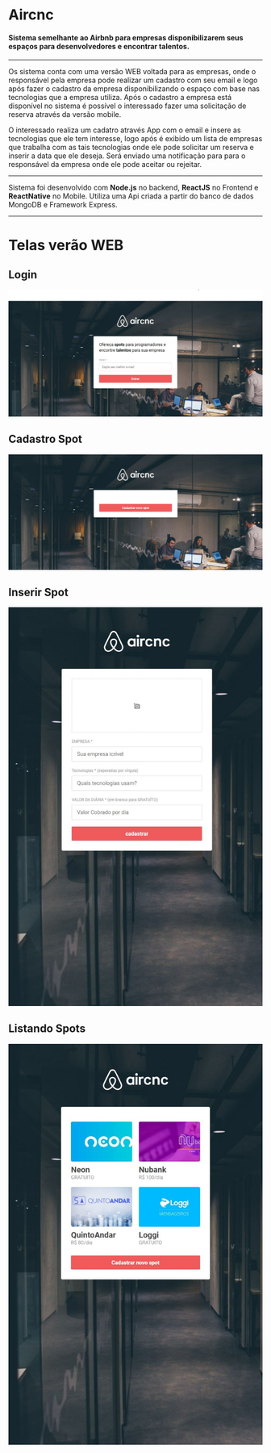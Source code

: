 # Aircnc
#### Sistema semelhante ao Airbnb para empresas disponibilizarem seus espaços para desenvolvedores e encontrar talentos. 
---
Os sistema conta com uma versão WEB voltada para as empresas, onde o responsável pela empresa pode realizar um cadastro com seu email e logo após fazer o cadastro da empresa disponibilizando o espaço com base nas tecnologias que a empresa utiliza.
Após o cadastro a empresa está disponível no sistema é possível o interessado fazer uma solicitação de reserva através da versão mobile.

O interessado realiza um cadatro através App com o email e insere as tecnologias que ele tem interesse, logo após é exibido um lista de empresas que trabalha com as tais tecnologias onde ele pode solicitar um reserva e inserir a data que ele deseja.
Será enviado uma notificação para para o responsável da empresa onde ele pode aceitar ou rejeitar.

---
Sistema foi desenvolvido com **Node.js** no backend, **ReactJS** no Frontend e **ReactNative** no Mobile.
Utiliza uma Api criada a partir do banco de dados MongoDB e Framework Express.

---
# Telas verão WEB
## Login                                                                                                
![Tela Login Frontend](https://github.com/irailtonreis/Aircnc/blob/master/Login-Frontend.JPG)            

## Cadastro Spot                                                                                                 
![Cadastro Spot](https://github.com/irailtonreis/Aircnc/blob/master/Cadastro-Spot.JPG)   

## Inserir Spot                                                                                                
![Inserir Spot](https://github.com/irailtonreis/Aircnc/blob/master/Inserir-Spot.JPG)   

## Listando Spots                                                                                                
![Listando Spots](https://github.com/irailtonreis/Aircnc/blob/master/Listando-Spots.JPG)   
